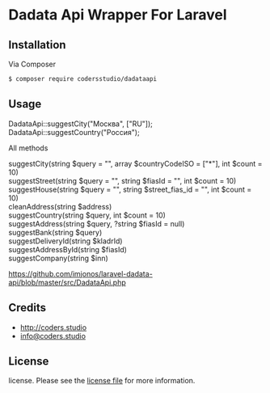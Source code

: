 # Dadata Api Wrapper For Laravel



## Installation

Via Composer

``` bash
$ composer require codersstudio/dadataapi
```

## Usage

DadataApi::suggestCity("Москва", ["RU"]); <br>
DadataApi::suggestCountry("Россия");

All methods

suggestCity(string $query = "", array $countryCodeISO = ["*"], int $count = 10)<br>
suggestStreet(string $query = "", string $fiasId = "", int $count = 10)<br>
suggestHouse(string $query = "", string $street_fias_id = "", int $count = 10)<br>
cleanAddress(string $address)<br>
suggestCountry(string $query, int $count = 10)<br>
suggestAddress(string $query, ?string $fiasId = null)<br>
suggestBank(string $query)<br>
suggestDeliveryId(string $kladrId)<br>
suggestAddressById(string $fiasId)<br>
suggestCompany(string $inn)<br>

https://github.com/imjonos/laravel-dadata-api/blob/master/src/DadataApi.php


## Credits

- http://coders.studio
- info@coders.studio

## License

license. Please see the [license file](license.md) for more information.
